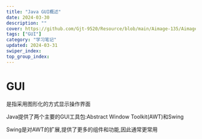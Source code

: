 ```yaml
---
title: "Java GUI概述"
date: 2024-03-30
description: ""
cover: https://github.com/Gjt-9520/Resource/blob/main/Aimage-135/Aimage108.jpg?raw=true
tags: ["GUI"]
category: "学习笔记"
updated: 2024-03-31
swiper_index: 
top_group_index: 
---
```


# GUI

是指采用图形化的方式显示操作界面 

Java提供了两个主要的GUI工具包:Abstract Window Toolkit(AWT)和Swing     
               
Swing是对AWT的扩展,提供了更多的组件和功能,因此通常更常用         